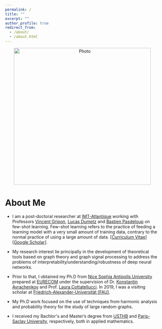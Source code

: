 ```yaml
---
permalink: /
title: ""
excerpt: ""
author_profile: true
redirect_from: 
  - /about/
  - /about.html
---
```


<p align="center">
  <img src="https://mouniahamidouche.github.io/files/mounia1.jpg?raw=true" alt="Photo" style="width: 450px;"/> 
</p>

# About Me 
* I am a post-doctoral researcher at [IMT-Atlantique](https://www.imt-atlantique.fr/fr) working with Professors [Vincent Gripon](http://www.vincent-gripon.com), [Lucas Dumetz](https://www.imt-atlantique.fr/en/person/lucas-drumetz) and [Bastien Pasdeloup](https://scholar.google.fr/citations?user=dKOgoG4AAAAJ&hl=en) on few-shot learning. Few-shot learning refers to the practice of feeding a learning model with a very small amount of training data, contrary to the normal practice of using a large amount of data. [[Curriculum Vitae](http://mouniahamidouche.github.io/files/mounia_cv.pdf)] [[Google Scholar](https://scholar.google.com/citations?user=mMEdVfoAAAAJ&hl=en)].

* My research interest  lie principally in the development of theoretical tools based on graph theory and graph signal processing to address the problems of interpretability/understanding/robustness of deep neural networks.

 * Prior to that, I obtained my Ph.D  from [Nice Sophia Antipolis University](http://unice.fr/en) prepared at [EURECOM](http://www.eurecom.fr/fr) under the supervision of Dr. [Konstantin Avrachenkov](https://www-sop.inria.fr/members/Konstantin.Avratchenkov/me.html) and Prof. [Laura Cottatellucci](http://www.eurecom.fr/fr/people/cottatellucci-laura). In 2019, I was a visiting scholar at [Friedrich-Alexander-Universität (FAU)](https://www.fau.eu).
 

* My Ph.D work focused on the use of techniques from harmonic analysis and probability theory for the study of large random graphs. 


* I received my Bachlor's and Master’s degree from [USTHB](https://www.usthb.dz/en#slider) and [Paris-Saclay University](https://www.universite-paris-saclay.fr), respectively, both in applied mathematics.












